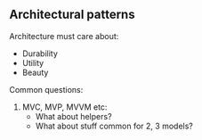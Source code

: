 Architectural patterns
-

Architecture must care about:
* Durability
* Utility
* Beauty

Common questions:
1. MVC, MVP, MVVM etc:
    * What about helpers?
    * What about stuff common for 2, 3 models?
